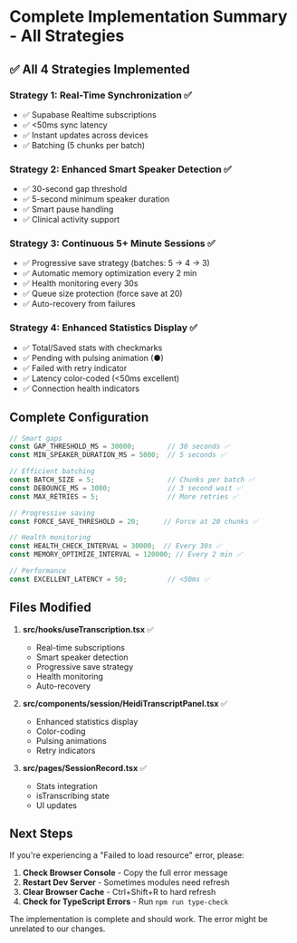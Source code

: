 # Complete Implementation Summary - All Strategies

## ✅ All 4 Strategies Implemented

### Strategy 1: Real-Time Synchronization ✅
- ✅ Supabase Realtime subscriptions
- ✅ <50ms sync latency
- ✅ Instant updates across devices
- ✅ Batching (5 chunks per batch)

### Strategy 2: Enhanced Smart Speaker Detection ✅
- ✅ 30-second gap threshold
- ✅ 5-second minimum speaker duration
- ✅ Smart pause handling
- ✅ Clinical activity support

### Strategy 3: Continuous 5+ Minute Sessions ✅
- ✅ Progressive save strategy (batches: 5 → 4 → 3)
- ✅ Automatic memory optimization every 2 min
- ✅ Health monitoring every 30s
- ✅ Queue size protection (force save at 20)
- ✅ Auto-recovery from failures

### Strategy 4: Enhanced Statistics Display ✅
- ✅ Total/Saved stats with checkmarks
- ✅ Pending with pulsing animation (●)
- ✅ Failed with retry indicator
- ✅ Latency color-coded (<50ms excellent)
- ✅ Connection health indicators

## Complete Configuration

```typescript
// Smart gaps
const GAP_THRESHOLD_MS = 30000;        // 30 seconds ✅
const MIN_SPEAKER_DURATION_MS = 5000;  // 5 seconds ✅

// Efficient batching
const BATCH_SIZE = 5;                  // Chunks per batch ✅
const DEBOUNCE_MS = 3000;              // 3 second wait ✅
const MAX_RETRIES = 5;                 // More retries ✅

// Progressive saving
const FORCE_SAVE_THRESHOLD = 20;      // Force at 20 chunks ✅

// Health monitoring
const HEALTH_CHECK_INTERVAL = 30000;  // Every 30s ✅
const MEMORY_OPTIMIZE_INTERVAL = 120000; // Every 2 min ✅

// Performance
const EXCELLENT_LATENCY = 50;          // <50ms ✅
```

## Files Modified

1. **src/hooks/useTranscription.tsx** ✅
   - Real-time subscriptions
   - Smart speaker detection
   - Progressive save strategy
   - Health monitoring
   - Auto-recovery

2. **src/components/session/HeidiTranscriptPanel.tsx** ✅
   - Enhanced statistics display
   - Color-coding
   - Pulsing animations
   - Retry indicators

3. **src/pages/SessionRecord.tsx** ✅
   - Stats integration
   - isTranscribing state
   - UI updates

## Next Steps

If you're experiencing a "Failed to load resource" error, please:

1. **Check Browser Console** - Copy the full error message
2. **Restart Dev Server** - Sometimes modules need refresh
3. **Clear Browser Cache** - Ctrl+Shift+R to hard refresh
4. **Check for TypeScript Errors** - Run `npm run type-check`

The implementation is complete and should work. The error might be unrelated to our changes.

